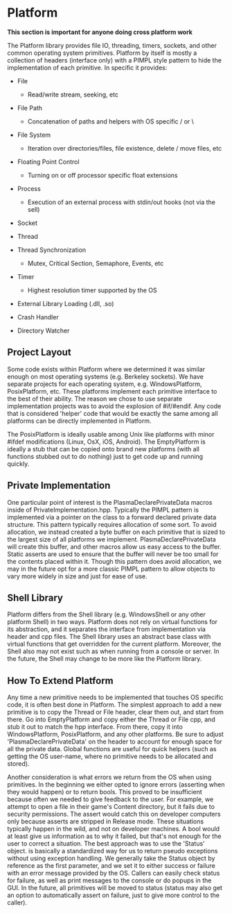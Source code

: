 # Platform

**This section is important for anyone doing cross platform work**

The Platform library provides file IO, threading, timers, sockets, and other common operating system primitives. Platform by itself is mostly a collection of headers (interface only) with a PIMPL style pattern to hide the implementation of each primitive. In specific it provides:

- File

  - Read/write stream, seeking, etc

- File Path

  - Concatenation of paths and helpers with OS specific / or \

- File System

  - Iteration over directories/files, file existence, delete / move files, etc

- Floating Point Control

  - Turning on or off processor specific float extensions

- Process

  - Execution of an external process with stdin/out hooks (not via the sell)

- Socket
- Thread
- Thread Synchronization

  - Mutex, Critical Section, Semaphore, Events, etc

- Timer

  - Highest resolution timer supported by the OS

- External Library Loading (.dll, .so)
- Crash Handler
- Directory Watcher

Project Layout
--------------
Some code exists within Platform where we determined it was similar enough on most operating systems (e.g. Berkeley sockets). We have separate projects for each operating system, e.g. WindowsPlatform, PosixPlatform, etc. These platforms implement each primitive interface to the best of their ability. The reason we chose to use separate implementation projects was to avoid the explosion of #if/#endif. Any code that is considered 'helper' code that would be exactly the same among all platforms can be directly implemented in Platform.

The PosixPlatform is ideally usable among Unix like platforms with minor #ifdef modifications (Linux, OsX, iOS, Android). The EmptyPlatform is ideally a stub that can be copied onto brand new platforms (with all functions stubbed out to do nothing) just to get code up and running quickly.

Private Implementation
----------------------
One particular point of interest is the PlasmaDeclarePrivateData macros inside of PrivateImplementation.hpp. Typically the PIMPL pattern is implemented via a pointer on the class to a forward declared private data structure. This pattern typically requires allocation of some sort. To avoid allocation, we instead created a byte buffer on each primitive that is sized to the largest size of all platforms we implement. PlasmaDeclarePrivateData will create this buffer, and other macros allow us easy access to the buffer. Static asserts are used to ensure that the buffer will never be too small for the contents placed within it. Though this pattern does avoid allocation, we may in the future opt for a more classic PIMPL pattern to allow objects to vary more widely in size and just for ease of use.

Shell Library
-------------
Platform differs from the Shell library (e.g. WindowsShell or any other platform Shell) in two ways. Platform does not rely on virtual functions for its abstraction, and it separates the interface from implementation via header and cpp files. The Shell library uses an abstract base class with virtual functions that get overridden for the current platform. Moreover, the Shell also may not exist such as when running from a console or server. In the future, the Shell may change to be more like the Platform library.

How To Extend Platform
----------------------
Any time a new primitive needs to be implemented that touches OS specific code, it is often best done in Platform. The simplest approach to add a new primitive is to copy the Thread or File header, clear them out, and start from there. Go into EmptyPlatform and copy either the Thread or File cpp, and stub it out to match the hpp interface. From there, copy it into WindowsPlatform, PosixPlatform, and any other platforms. Be sure to adjust 'PlasmaDeclarePrivateData' on the header to account for enough space for all the private data. Global functions are useful for quick helpers (such as getting the OS user-name, where no primitive needs to be allocated and stored).

Another consideration is what errors we return from the OS when using primitives. In the beginning we either opted to ignore errors (asserting when they would happen) or to return bools. This proved to be insufficient because often we needed to give feedback to the user. For example, we attempt to open a file in their game's Content directory, but it fails due to security permissions. The assert would catch this on developer computers only because asserts are stripped in Release mode. These situations typically happen in the wild, and not on developer machines. A bool would at least give us information as to why it failed, but that's not enough for the user to correct a situation. The best approach was to use the 'Status' object. is basically a standardized way for us to return pseudo exceptions without using exception handling. We generally take the Status object by reference as the first parameter, and we set it to either success or failure with an error message provided by the OS. Callers can easily check status for failure, as well as print messages to the console or do popups in the GUI. In the future, all primitives will be moved to status (status may also get an option to automatically assert on failure, just to give more control to the caller).
 

 